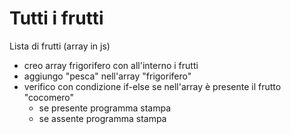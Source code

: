 # Tutti i frutti 
Lista di frutti (array in js)

* creo array frigorifero con all'interno i frutti 
* aggiungo "pesca" nell'array "frigorifero"
* verifico con condizione if-else se nell'array è presente il frutto "cocomero"
    * se presente programma stampa
    * se assente programma stampa 
